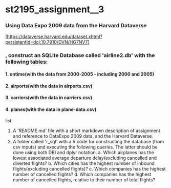 # st2195_assignment__3

### Using Data Expo 2009 data from the Harvard Dataverse
[https://dataverse.harvard.edu/dataset.xhtml?persistentId=doi:10.7910/DVN/HG7NV7]
### , construct an SQLite Database called 'airline2.db' with the following tables:
#### 1. ontime(with the data from 2000-2005 - including 2000 and 2005)
#### 2. airports(with the data in airports.csv)
#### 3. carriers(with the data in carriers.csv)
#### 4. planes(with the data in plane-data.csv)

list:
1. A 'README.md' file with a short markdown description of assignment and reference to DataExpo 2009 data, and the Harvard Dataverse.
2. A folder called 'r_sql' with a R code for constructing the database (from csv inputs) and executing the following queries. The latter should be done using both DBI and dplyr notation. 
a. Which airplanes has the lowest associated average departure delay(excluding cancelled and diverted flights?
b. Which cities has the highest number of inbound flights(excluding cancelled flights)?
c. Which companies has the highest number of cancelled flights?
d. Which companies has the highest number of cancelled flights, relative to their number of total flights?
